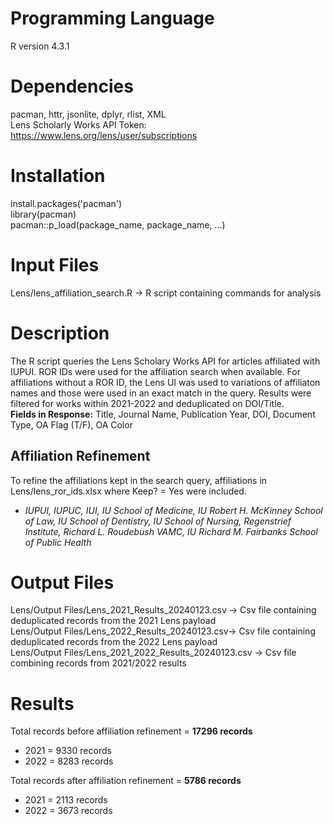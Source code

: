 # Programming Language
R version 4.3.1

# Dependencies
pacman, httr, jsonlite, dplyr, rlist, XML  
Lens Scholarly Works API Token: https://www.lens.org/lens/user/subscriptions

# Installation
install.packages('pacman')  
library(pacman)  
pacman::p_load(package_name, package_name, ...)

# Input Files
Lens/lens_affiliation_search.R -> R script containing commands for analysis 

# Description
The R script queries the Lens Scholary Works API for articles affiliated with IUPUI. ROR IDs were used for the affiliation search when available. For affiliations without a ROR ID, the Lens UI was used to variations of affiliaton names and those were used in an exact match in the query. Results were filtered for works within 2021-2022 and deduplicated on DOI/Title.  
**Fields in Response:** Title, Journal Name, Publication Year, DOI, Document Type, OA Flag (T/F), OA Color

## Affiliation Refinement
To refine the affiliations kept in the search query, affiliations in Lens/lens_ror_ids.xlsx where Keep? = Yes were included. 
- *IUPUI, IUPUC, IUI, IU School of Medicine, IU Robert H. McKinney School of Law, IU School of Dentistry, IU School of Nursing, Regenstrief Institute, Richard L. Roudebush VAMC, IU Richard M. Fairbanks School of Public Health*

# Output Files
Lens/Output Files/Lens_2021_Results_20240123.csv -> Csv file containing deduplicated records from the 2021 Lens payload  
Lens/Output Files/Lens_2022_Results_20240123.csv-> Csv file containing deduplicated records from the 2022 Lens payload  
Lens/Output Files/Lens_2021_2022_Results_20240123.csv -> Csv file combining records from 2021/2022 results  

# Results
Total records before affiliation refinement = **17296 records**
- 2021 = 9330 records
- 2022 = 8283 records 

Total records after affiliation refinement = **5786 records**
- 2021 = 2113 records
- 2022 = 3673 records
